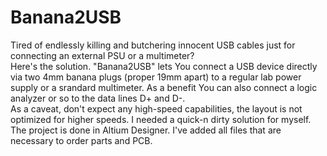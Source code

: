 # Banana2USB  
Tired of endlessly killing and butchering innocent USB cables just for connecting an external PSU or a multimeter?  
Here's the solution. "Banana2USB" lets You connect a USB device directly via two 4mm banana plugs (proper 19mm apart) to a regular lab power supply or a srandard multimeter. As a benefit You can also connect a logic analyzer or so to the data lines D+ and D-.  
As a caveat, don't expect any high-speed capabilities, the layout is not optimized for higher speeds. I needed a quick-n dirty solution for myself.  
The project is done in Altium Designer. I've added all files that are necessary to order parts and PCB.  
